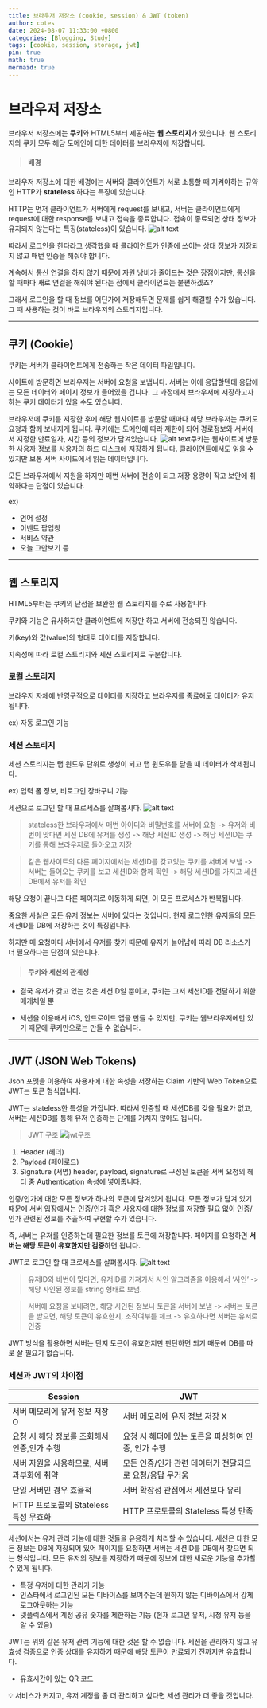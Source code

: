 ```yaml
---
title: 브라우저 저장소 (cookie, session) & JWT (token)
author: cotes
date: 2024-08-07 11:33:00 +0800
categories: [Blogging, Study]
tags: [cookie, session, storage, jwt]
pin: true
math: true
mermaid: true
---
```


# 브라우저 저장소
브라우저 저장소에는 **쿠키**와 HTML5부터 제공하는 **웹 스토리지**가 있습니다.
웹 스토리지와 쿠키 모두 해당 도메인에 대한 데이터를 브라우저에 저장합니다.

> #### 배경
브라우저 저장소에 대한 배경에는 서버와 클라이언트가 서로 소통할 때 지켜야하는 규약인 HTTP가 **stateless** 하다는 특징에 있습니다.

HTTP는 먼저 클라이언트가 서버에게 request를 보내고, 서버는 클라이언트에게 request에 대한 response를 보내고 접속을 종료합니다. 접속이 종료되면 상태 정보가 유지되지 않는다는 특징(stateless)이 있습니다.
![alt text](/assets/img/image.png)

따라서 로그인을 한다라고 생각했을 때 클라이언트가 인증에 쓰이는 상태 정보가 저장되지 않고 매번 인증을 해줘야 합니다.

계속해서 통신 연결을 하지 않기 때문에 자원 낭비가 줄어드는 것은 장점이지만, 통신을 할 때마다 새로 연결을 해줘야 된다는 점에서 클라이언트는 불편하겠죠?

그래서 로그인을 할 때 정보를 어딘가에 저장해두면 문제를 쉽게 해결할 수가 있습니다.
그 때 사용하는 것이 바로 브라우저의 스토리지입니다.

---

## 쿠키 (Cookie)
쿠키는 서버가 클라이언트에게 전송하는 작은 데이터 파일입니다.

사이트에 방문하면 브라우저는 서버에 요청을 보냅니다. 서버는 이에 응답할텐데 응답에는 모든 데이터와 페이지 정보가 들어있을 겁니다. 그 과정에서 브라우저에 저장하고자 하는 쿠키 데이터가 있을 수도 있습니다. 

브라우저에 쿠키를 저장한 후에 해당 웹사이트를 방문할 때마다 해당 브라우저는 쿠키도 요청과 함께 보내지게 됩니다. 쿠키에는 도메인에 따라 제한이 되어 경로정보와 서버에서 지정한 만료일자, 시간 등의 정보가 담겨있습니다.
![alt text](/assets/img/image-2.png)쿠키는 웹사이트에 방문한 사용자 정보를 사용자의 하드 디스크에 저장하게 됩니다. 클라이언트에서도 읽을 수 있지만 보통 서버 사이드에서 읽는 데이터입니다.

모든 브라우저에서 지원을 하지만 매번 서버에 전송이 되고 저장 용량이 작고 보안에 취약하다는 단점이 있습니다.

ex) 
- 언어 설정
- 이벤트 팝업창
- 서비스 약관
- 오늘 그만보기 등

---

## 웹 스토리지
HTML5부터는 쿠키의 단점을 보완한 웹 스토리지를 주로 사용합니다. 

쿠키와 기능은 유사하지만 클라이언트에 저장만 하고 서버에 전송되진 않습니다.

키(key)와 값(value)의 형태로 데이터를 저장합니다.

지속성에 따라 로컬 스토리지와 세션 스토리지로 구분합니다.

### 로컬 스토리지

브라우저 자체에 반영구적으로 데이터를 저장하고 브라우저를 종료해도 데이터가 유지됩니다.

ex) 자동 로그인 기능 

### 세션 스토리지

세션 스토리지는 탭 윈도우 단위로 생성이 되고 탭 윈도우를 닫을 때 데이터가 삭제됩니다.

ex) 입력 폼 정보, 비로그인 장바구니 기능


세션으로 로그인 할 때 프로세스를 살펴봅시다.
![alt text](/assets/img/image-1.png)
>stateless한 브라우저에서 매번 아이디와 비밀번호를 서버에 요청 
-> 유저와 비번이 맞다면 세션 DB에 유저를 생성 -> 해당 세션ID 생성 -> 해당 세션ID는 쿠키를 통해 브라우저로 돌아오고 저장

> 같은 웹사이트의 다른 페이지에서는 세션ID를 갖고있는 쿠키를 서버에 보냄 -> 서버는 들어오는 쿠키를 보고 세션ID와 함께 확인 -> 해당 세션ID를 가지고 세션DB에서 유저를 확인

해당 요청이 끝나고 다른 페이지로 이동하게 되면, 이 모든 프로세스가 반복됩니다.

중요한 사실은 모든 유저 정보는 서버에 있다는 것입니다. 현재 로그인한 유저들의 모든 세션ID를 DB에 저장하는 것이 특징입니다. 

하지만 매 요청마다 서버에서 유저를 찾기 때문에 유저가 늘어남에 따라 DB 리소스가 더 필요하다는 단점이 있습니다.

>#### 쿠키와 세션의 관계성
- 결국 유저가 갖고 있는 것은 세션ID일 뿐이고, 쿠키는 그저 세션ID를 전달하기 위한 매개체일 뿐

- 세션을 이용해서 iOS, 안드로이드 앱을 만들 수 있지만, 쿠키는 웹브라우저에만 있기 때문에 쿠키만으로는 만들 수 없습니다.

---

## JWT (JSON Web Tokens)
Json 포맷을 이용하여 사용자에 대한 속성을 저장하는 Claim 기반의 Web Token으로 JWT는 토큰 형식입니다.

JWT는 stateless한 특성을 가집니다. 따라서 인증할 때 세션DB를 갖을 필요가 없고, 서버는 세션DB를 통해 유저 인증하는 단계를 거치지 않아도 됩니다.

> JWT 구조
> ![jwt구조](/assets/img/jwt.png)

1. Header (헤더)
2. Payload (페이로드)
3. Signature (서명)
header, payload, signature로 구성된 토큰을 서버 요청의 헤더 중 Authentication 속성에 넣어줍니다.

인증/인가에 대한 모든 정보가 하나의 토큰에 담겨있게 됩니다. 모든 정보가 담겨 있기 때문에 서버 입장에서는 인증/인가 혹은 사용자에 대한 정보를 저장할 필요 없이 인증/인가 관련된 정보를 추출하여 구현할 수가 있습니다.

즉, 서버는 유저를 인증하는데 필요한 정보를 토큰에 저장합니다. 페이지를 요청하면 **서버는 해당 토큰이 유효한지만 검증**하면 됩니다. 

JWT로 로그인 할 때 프로세스를 살펴봅시다.
![alt text](/assets/img/image-3.png)
> 유저ID와 비번이 맞다면, 유저ID를 가져가서 사인 알고리즘을 이용해서 ‘사인’ ->  해당 사인된 정보를 string 형태로 보냄.


> 서버에 요청을 보내려면, 해당 사인된 정보나 토큰을 서버에 보냄 -> 서버는 토큰을 받으면, 해당 토큰이 유효한지, 조작여부를 체크 -> 유효하다면 서버는 유저로 인증

JWT 방식을 활용하면 서버는 단지 토큰이 유효한지만 판단하면 되기 때문에 DB를 따로 살 필요가 없습니다.

### 세션과 JWT의 차이점

| Session                                     | JWT                                                      |
| ------------------------------------------- | -------------------------------------------------------- |
| 서버 메모리에 유저 정보 저장 O              | 서버 메모리에 유저 정보 저장 X                           |
| 요청 시 해당 정보를 조회해서 인증,인가 수행 | 요청 시 헤더에 있는 토큰을 파싱하여 인증, 인가 수행      |
| 서버 자원을 사용하므로, 서버 과부화에 취약  | 모든 인증/인가 관련 데이터가 전달되므로 요청/응답 무거움 |
| 단일 서버인 경우 효율적                     | 서버 확장성 관점에서 세션보다 유리                       |
| HTTP 프로토콜의 Stateless 특성 무효화       | HTTP 프로토콜의 Stateless 특성 만족                      |


세션에서는 유저 관리 기능에 대한 것들을 유용하게 처리할 수 있습니다. 세션은 대한 모든 정보는 DB에 저장되어 있어 페이지를 요청하면 서버는 세션ID를 DB에서 찾으면 되는 형식입니다. 모든 유저의 정보를 저장하기 때문에 정보에 대한 새로운 기능을 추가할 수 있게 됩니다.
- 특정 유저에 대한 관리가 가능 
- 인스타에서 로그인된 모든 디바이스를 보여주는데 원하지 않는 디바이스에서 강제 로그아웃하는 기능
- 넷플릭스에서 계정 공유 숫자를 제한하는 기능 (현재 로그인 유저, 시청 유저 등을 알 수 있음)
  
JWT는 위와 같은 유저 관리 기능에 대한 것은 할 수 없습니다. 세션을 관리하지 않고 유효성 검증으로 인증 상태를 유지하기 때문에 해당 토큰이 만료되기 전까지만 유효합니다.
- 유효시간이 있는 QR 코드


<aside>
💡 서비스가 커지고, 유저 계정을 좀 더 관리하고 싶다면 세션 관리가 더 좋을 것입니다.
</aside>